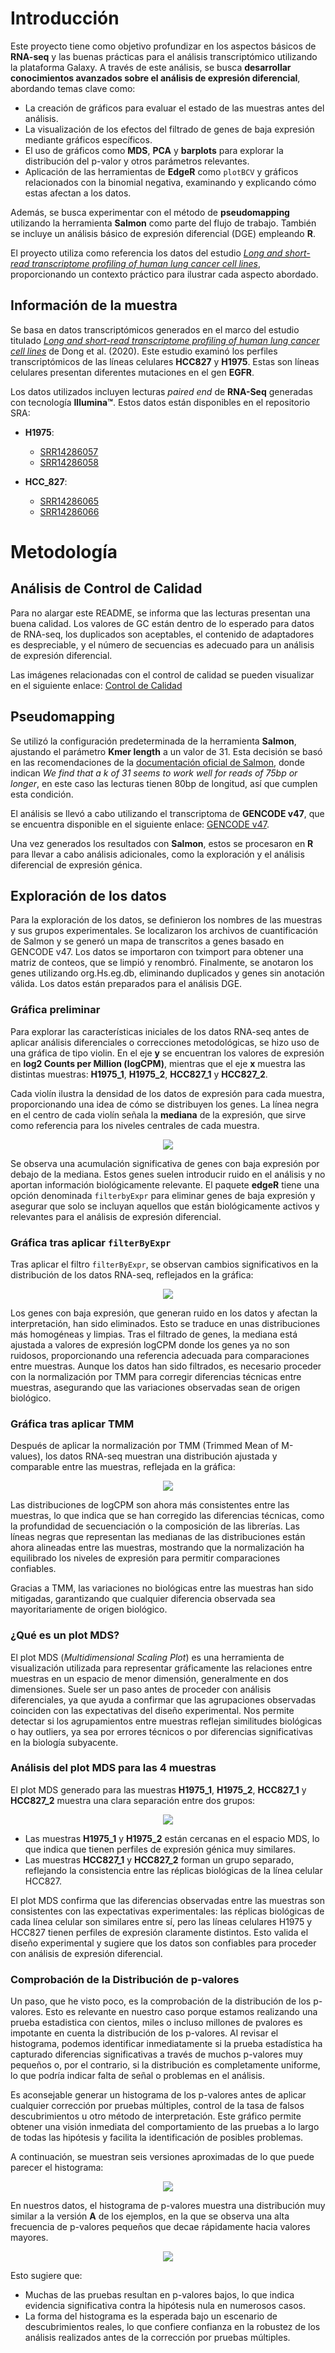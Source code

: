 # Introducción

Este proyecto tiene como objetivo profundizar en los aspectos básicos de **RNA-seq** y las buenas prácticas para el análisis transcriptómico utilizando la plataforma Galaxy. A través de este análisis, se busca **desarrollar conocimientos avanzados sobre el análisis de expresión diferencial**, abordando temas clave como:

- La creación de gráficos para evaluar el estado de las muestras antes del análisis.
- La visualización de los efectos del filtrado de genes de baja expresión mediante gráficos específicos.
- El uso de gráficos como **MDS**, **PCA** y **barplots** para explorar la distribución del p-valor y otros parámetros relevantes.
- Aplicación de las herramientas de **EdgeR** como `plotBCV` y gráficos relacionados con la binomial negativa, examinando y explicando cómo estas afectan a los datos.

Además, se busca experimentar con el método de **pseudomapping** utilizando la herramienta **Salmon** como parte del flujo de trabajo. También se incluye un análisis básico de expresión diferencial (DGE) empleando **R**.

El proyecto utiliza como referencia los datos del estudio [*Long and short-read transcriptome profiling of human lung cancer cell lines*](https://pmc.ncbi.nlm.nih.gov/articles/PMC7545141/), proporcionando un contexto práctico para ilustrar cada aspecto abordado.

## Información de la muestra

Se basa en datos transcriptómicos generados en el marco del estudio titulado [*Long and short-read transcriptome profiling of human lung cancer cell lines*](https://pmc.ncbi.nlm.nih.gov/articles/PMC7545141/) de Dong et al. (2020). Este estudio examinó los perfiles transcriptómicos de las líneas celulares **HCC827** y **H1975**. Estas son líneas celulares presentan diferentes mutaciones en el gen **EGFR**.

Los datos utilizados incluyen lecturas _paired end_ de **RNA-Seq** generadas con tecnología **Illumina™**. Estos datos están disponibles en el repositorio SRA:

- **H1975**:
  - [SRR14286057](https://www.ncbi.nlm.nih.gov/sra/?term=SRR14286057)
  - [SRR14286058](https://www.ncbi.nlm.nih.gov/sra/?term=SRR14286058)
  
- **HCC_827**:
  - [SRR14286065](https://www.ncbi.nlm.nih.gov/sra/?term=SRR14286065)
  - [SRR14286066](https://www.ncbi.nlm.nih.gov/sra/?term=SRR14286066)

# Metodología

## Análisis de Control de Calidad

Para no alargar este README, se informa que las lecturas presentan una buena calidad. Los valores de GC están dentro de lo esperado para datos de RNA-seq, los duplicados son aceptables, el contenido de adaptadores es despreciable, y el número de secuencias es adecuado para un análisis de expresión diferencial. 

Las imágenes relacionadas con el control de calidad se pueden visualizar en el siguiente enlace: [Control de Calidad](./Control_Calidad)

## Pseudomapping

Se utilizó la configuración predeterminada de la herramienta **Salmon**, ajustando el parámetro **Kmer length** a un valor de 31. Esta decisión se basó en las recomendaciones de la [documentación oficial de Salmon](https://salmon.readthedocs.io/en/latest/salmon.html#preparing-transcriptome-indices-mapping-based-mode), donde indican _We find that a k of 31 seems to work well for reads of 75bp or longer_, en este caso las lecturas tienen 80bp de longitud, así que cumplen esta condición.

El análisis se llevó a cabo utilizando el transcriptoma de **GENCODE v47**, que se encuentra disponible en el siguiente enlace: [GENCODE v47](https://www.gencodegenes.org/human/).

Una vez generados los resultados con **Salmon**, estos se procesaron en **R** para llevar a cabo análisis adicionales, como la exploración y el análisis diferencial de expresión génica.

## Exploración de los datos

Para la exploración de los datos, se definieron los nombres de las muestras y sus grupos experimentales. Se localizaron los archivos de cuantificación de Salmon y se generó un mapa de transcritos a genes basado en GENCODE v47. Los datos se importaron con tximport para obtener una matriz de conteos, que se limpió y renombró. Finalmente, se anotaron los genes utilizando org.Hs.eg.db, eliminando duplicados y genes sin anotación válida. Los datos están preparados para el análisis DGE.

### Gráfica preliminar

Para explorar las características iniciales de los datos RNA-seq antes de aplicar análisis diferenciales o correcciones metodológicas, se hizo uso de una gráfica de tipo violin. En el eje **y** se encuentran los valores de expresión en **log2 Counts per Million (logCPM)**, mientras que el eje **x** muestra las distintas muestras: **H1975_1**, **H1975_2**, **HCC827_1** y **HCC827_2**.

Cada violín ilustra la densidad de los datos de expresión para cada muestra, proporcionando una idea de cómo se distribuyen los genes. La línea negra en el centro de cada violín señala la **mediana** de la expresión, que sirve como referencia para los niveles centrales de cada muestra.

<p align="center">
  <img src="./Recursos/LogCPMnofiltnonTMM.png">
</p>

Se observa una acumulación significativa de genes con baja expresión por debajo de la mediana. Estos genes suelen introducir ruido en el análisis y no aportan información biológicamente relevante. El paquete **edgeR** tiene una opción denominada `filterbyExpr` para eliminar genes de baja expresión y asegurar que solo se incluyan aquellos que están biológicamente activos y relevantes para el análisis de expresión diferencial.

### Gráfica tras aplicar `filterByExpr`

Tras aplicar el filtro `filterByExpr`, se observan cambios significativos en la distribución de los datos RNA-seq, reflejados en la gráfica:

<p align="center">
  <img src="./Recursos/LogCPMfilterednonTMM.png">
</p>

Los genes con baja expresión, que generan ruido en los datos y afectan la interpretación, han sido eliminados. Esto se traduce en unas distribuciones más homogéneas y limpias. Tras el filtrado de genes, la mediana está ajustada a valores de expresión logCPM donde los genes ya no son ruidosos, proporcionando una referencia adecuada para comparaciones entre muestras.
Aunque los datos han sido filtrados, es necesario proceder con la normalización por TMM para corregir diferencias técnicas entre muestras, asegurando que las variaciones observadas sean de origen biológico.

### Gráfica tras aplicar TMM

Después de aplicar la normalización por TMM (Trimmed Mean of M-values), los datos RNA-seq muestran una distribución ajustada y comparable entre las muestras, reflejada en la gráfica:

<p align="center">
  <img src="./Recursos/LogCPMfilteredTMM.png">
</p>

Las distribuciones de logCPM son ahora más consistentes entre las muestras, lo que indica que se han corregido las diferencias técnicas, como la profundidad de secuenciación o la composición de las librerías.
Las líneas negras que representan las medianas de las distribuciones están ahora alineadas entre las muestras, mostrando que la normalización ha equilibrado los niveles de expresión para permitir comparaciones confiables.

Gracias a TMM, las variaciones no biológicas entre las muestras han sido mitigadas, garantizando que cualquier diferencia observada sea mayoritariamente de origen biológico.

### ¿Qué es un plot MDS?

El plot MDS (*Multidimensional Scaling Plot*) es una herramienta de visualización utilizada para representar gráficamente las relaciones entre muestras en un espacio de menor dimensión, generalmente en dos dimensiones. Suele ser un paso antes de proceder con análisis diferenciales, ya que ayuda a confirmar que las agrupaciones observadas coinciden con las expectativas del diseño experimental. Nos permite detectar si los agrupamientos entre muestras reflejan similitudes biológicas o hay outliers, ya sea por errores técnicos o por diferencias significativas en la biología subyacente.

### Análisis del plot MDS para las 4 muestras

El plot MDS generado para las muestras **H1975_1**, **H1975_2**, **HCC827_1** y **HCC827_2** muestra una clara separación entre dos grupos:

<p align="center">
  <img src="./Recursos/PlotMDS.png">
</p>

- Las muestras **H1975_1** y **H1975_2** están cercanas en el espacio MDS, lo que indica que tienen perfiles de expresión génica muy similares.  
- Las muestras **HCC827_1** y **HCC827_2** forman un grupo separado, reflejando la consistencia entre las réplicas biológicas de la línea celular HCC827.

El plot MDS confirma que las diferencias observadas entre las muestras son consistentes con las expectativas experimentales: las réplicas biológicas de cada línea celular son similares entre sí, pero las líneas celulares H1975 y HCC827 tienen perfiles de expresión claramente distintos. Esto valida el diseño experimental y sugiere que los datos son confiables para proceder con análisis de expresión diferencial.

### Comprobación de la Distribución de p-valores
Un paso, que he visto poco, es la comprobación de la distribución de los p-valores. Esto es relevante en nuestro caso porque estamos realizando una prueba estadistica con cientos, miles o incluso millones de pvalores es impotante en cuenta la distribución de los p-valores. Al revisar el histograma, podemos identificar inmediatamente si la prueba estadística ha capturado diferencias significativas a través de muchos p-valores muy pequeños o, por el contrario, si la distribución es completamente uniforme, lo que podría indicar falta de señal o problemas en el análisis.

Es aconsejable generar un histograma de los p-valores antes de aplicar cualquier corrección por pruebas múltiples, control de la tasa de falsos descubrimientos u otro método de interpretación. Este gráfico permite obtener una visión inmediata del comportamiento de las pruebas a lo largo de todas las hipótesis y facilita la identificación de posibles problemas.

A continuación, se muestran seis versiones aproximadas de lo que puede parecer el histograma:

<p align="center">
  <img src="./Recursos/Ejemplos_pvalores.png">
</p>

En nuestros datos, el histograma de p-valores muestra una distribución muy similar a la versión **A** de los ejemplos, en la que se observa una alta frecuencia de p-valores pequeños que decae rápidamente hacia valores mayores.

<p align="center">
  <img src="./Recursos/DistribucionFDR.png">
</p>

Esto sugiere que:
- Muchas de las pruebas resultan en p-valores bajos, lo que indica evidencia significativa contra la hipótesis nula en numerosos casos.
- La forma del histograma es la esperada bajo un escenario de descubrimientos reales, lo que confiere confianza en la robustez de los análisis realizados antes de la corrección por pruebas múltiples.














  
